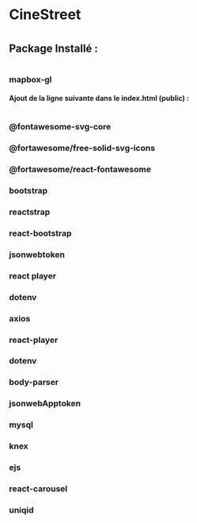 # CineStreet
#
## Package Installé :
#
### mapbox-gl
#### Ajout de la ligne suivante dans le index.html (public) :
#### <link href="https://api.mapbox.com/mapbox-gl-js/v1.9.0/mapbox-gl.css" rel="stylesheet" />
#
### @fontawesome-svg-core
### @fortawesome/free-solid-svg-icons
### @fortawesome/react-fontawesome
### bootstrap
### reactstrap
### react-bootstrap
### jsonwebtoken
### react player
### dotenv
### axios
### react-player
### dotenv
### body-parser
### jsonwebApptoken
### mysql
### knex
### ejs
### react-carousel
### uniqid
### 